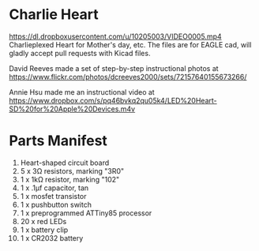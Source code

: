 Charlie Heart
=============

https://dl.dropboxusercontent.com/u/10205003/VIDEO0005.mp4
Charlieplexed Heart for Mother's day, etc.  The files are for EAGLE cad, will gladly accept pull requests with Kicad files.

David Reeves made a set of step-by-step instructional photos at https://www.flickr.com/photos/dcreeves2000/sets/72157640155673266/

Annie Hsu made me an instructional video at https://www.dropbox.com/s/pq46bvkq2qu05k4/LED%20Heart-SD%20for%20Apple%20Devices.m4v

Parts Manifest
==============

1.  Heart-shaped circuit board
1.  5 x 3Ω resistors, marking "3R0"
1.  1 x 1kΩ resistor, marking "102"
1.  1 x .1µf capacitor, tan
1.  1 x mosfet transistor
1.  1 x pushbutton switch
1.  1 x preprogrammed ATTiny85 processor
1.  20 x red LEDs
1.  1 x battery clip
1.  1 x CR2032 battery

